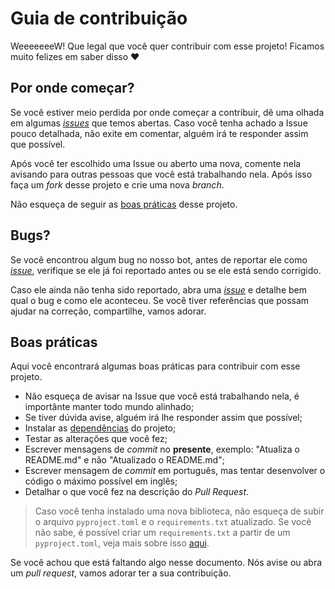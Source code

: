 # Guia de contribuição

WeeeeeeeW! Que legal que você quer contribuir com esse projeto! Ficamos muito felizes em saber disso :heart:

## Por onde começar?

Se você estiver meio perdida por onde começar a contribuir, dê uma olhada em algumas [*issues*](https://github.com/naanadr/pyladies-bot/issues) que temos abertas. Caso você tenha achado a Issue pouco detalhada, não exite em comentar, alguém irá te responder assim que possível.

Após você ter escolhido uma Issue ou aberto uma nova, comente nela avisando para outras pessoas que você está trabalhando nela. Após isso faça um *fork* desse projeto e crie uma nova *branch*.

Não esqueça de seguir as [boas práticas](#boas-praticas) desse projeto.

## Bugs?

Se você encontrou algum bug no nosso bot, antes de reportar ele como [*issue*](https://github.com/naanadr/pyladies-bot/issues), verifique se ele já foi reportado antes ou se ele está sendo corrigido.

Caso ele ainda não tenha sido reportado, abra uma [*issue*](https://github.com/naanadr/pyladies-bot/issues) e detalhe bem qual o bug e como ele aconteceu. Se você tiver referências que possam ajudar na correção, compartilhe, vamos adorar.


## Boas práticas

Aqui você encontrará algumas boas práticas para contribuir com esse projeto.

* Não esqueça de avisar na Issue que você está trabalhando nela, é importânte manter todo mundo alinhado;
* Se tiver dúvida avise, alguém irá lhe responder assim que possível;
* Instalar as [dependências](https://github.com/naanadr/pyladies-bot#depend%C3%AAncias) do projeto;
* Testar as alterações que você fez;
* Escrever mensagens de *commit* no **presente**, exemplo: "Atualiza o README.md" e não "Atualizado o README.md";
* Escrever mensagem de *commit* em português, mas tentar desenvolver o código o máximo possível em inglês;
* Detalhar o que você fez na descrição do *Pull Request*.

> Caso você tenha instalado uma nova biblioteca, não esqueça de subir o arquivo `pyproject.toml` e o `requirements.txt` atualizado. Se você não sabe, é possível criar um `requirements.txt` a partir de um `pyproject.toml`, veja mais sobre isso [aqui](https://python-poetry.org/docs/cli/#export).

Se você achou que está faltando algo nesse documento. Nós avise ou abra um *pull request*, vamos adorar ter a sua contribuição.
